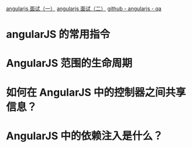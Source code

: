[angularjs 面试（一）](https://www.cnblogs.com/YangqinCao/p/5774637.html)
[angularjs 面试（二）](https://www.cnblogs.com/YangqinCao/p/5785567.html)
[github - angularjs - qa](https://github.com/krosti/angularjs-q-a)
# angularJS 的常用指令


# AngularJS 范围的生命周期



# 如何在 AngularJS 中的控制器之间共享信息？



# AngularJS 中的依赖注入是什么？

